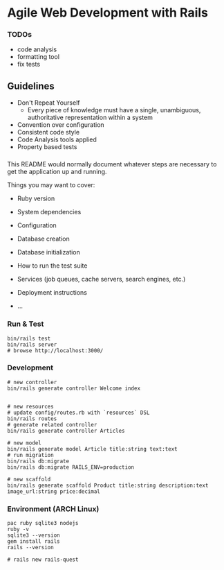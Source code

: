 # Agile Web Development with Rails

### TODOs

- code analysis
- formatting tool
- fix tests

## Guidelines

- Don't Repeat Yourself
  - Every piece of knowledge must have a single, unambiguous, authoritative representation within a system
- Convention over configuration
- Consistent code style
- Code Analysis tools applied
- Property based tests

### 

This README would normally document whatever steps are necessary to get the
application up and running.

Things you may want to cover:

* Ruby version

* System dependencies

* Configuration

* Database creation

* Database initialization

* How to run the test suite

* Services (job queues, cache servers, search engines, etc.)

* Deployment instructions

* ...


### Run & Test

```shell 
bin/rails test
bin/rails server
# browse http://localhost:3000/
```

### Development

```shell
# new controller
bin/rails generate controller Welcome index


# new resources
# update config/routes.rb with `resources` DSL
bin/rails routes
# generate related controller
bin/rails generate controller Articles

# new model
bin/rails generate model Article title:string text:text
# run migration
bin/rails db:migrate
bin/rails db:migrate RAILS_ENV=production

# new scaffold
bin/rails generate scaffold Product title:string description:text image_url:string price:decimal
```

### Environment (ARCH Linux)

```shell
pac ruby sqlite3 nodejs
ruby -v
sqlite3 --version
gem install rails
rails --version

# rails new rails-quest
```
